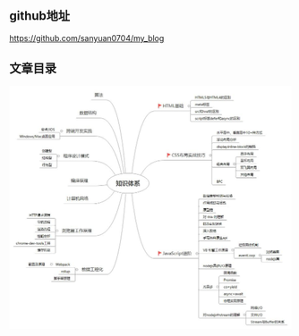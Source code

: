 ## github地址

https://github.com/sanyuan0704/my_blog


## 文章目录
![](./images/687474703a2f2f34372e39382e3135392e39352f6d795f626c6f672f73756d6d617279312e6a7067.jfif)


